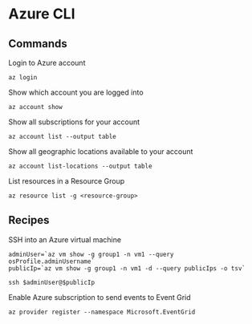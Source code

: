 Azure CLI
=================

Commands
---------------------

Login to Azure account
```
az login
```

Show which account you are logged into
```
az account show
```

Show all subscriptions for your account
```
az account list --output table
```

Show all geographic locations available to your account
```
az account list-locations --output table
```

List resources in a Resource Group
```
az resource list -g <resource-group>
```

Recipes
------------------------
SSH into an Azure virtual machine
```
adminUser=`az vm show -g group1 -n vm1 --query osProfile.adminUsername`
publicIp=`az vm show -g group1 -n vm1 -d --query publicIps -o tsv`

ssh $adminUser@$publicIp
```

Enable Azure subscription to send events to Event Grid
```
az provider register --namespace Microsoft.EventGrid
```
